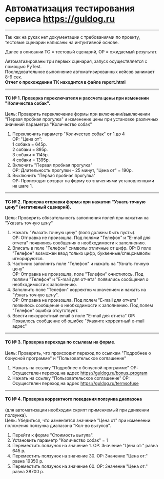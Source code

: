 # Автоматизация тестирования сервиса https://guldog.ru
___

Так как на руках нет документации с требованиями по проекту,<br/>
тестовые сценарии написаны на интуитивной основе.<br/>

Далее в описании ТС = тестовый сценарий, ОР = ожидаемый результат.<br/>

Автоматизированы три первых сценария, запуск осуществляется с помощью PyTest.<br/>
Последовательное выполнение автоматизированных кейсов занимает 8-9 сек.<br/>
**Отчет о прохождении ТК находится в файле report.html**<br/>

---

#### ТС № 1. Проверка переключателя и рассчета цены при изменении "Количества собак".<br/>
Цель: Проверить переключение формы при включении/выключении "Первая пробная прогулка" 
и изменение цены при установке различных значений параметра "Количество собак"
1. Переключить параметр "Количество собак" от 1 до 4<br/>
   ОР: "Цена от":<br/>
   1 собака = 645р.<br/>
   2 собаки = 895р.<br/>
   3 собаки = 1145р.<br/>
   4 собаки = 1395р.<br/>
2. Включить "Первая пробная прогулка"<br/>
   ОР: Длительность прогулки - 25 минут, "Цена от" = 190р.<br/>
3. Выключить "Первая пробная прогулка"<br/>
   ОР: Происходит возврат на форму со значениями установленными на шаге 1.<br/>

---
#### ТС № 2. Проверка отправки формы при нажатии "Узнать точную цену" (негативный сценарий).<br/>
Цель: Проверить обязательность заполнения полей при нажатии на "Указать точную цену"
1. Нажать "Указать точную цену" (поля должны быть пусты).<br/>
   ОР: Отправка не произошла. Под полями "Телефон" и "E-mail для отчета" появились сообщения о необходимости к заполнению.
2. Вписать в поле "Телефон" символы отличные от цифр.
   ОР: В поле "Телефон" возможен ввод только цифр, буквенные/спецсимволы игнорируются.
3. Частично заполнить поле "Телефон" и нажать на "Узнать точную цену"<br/>
   ОР: Отправка не произошла, поле "Телефон" очистилось. Под полями "Телефон" и "E-mail для отчета" появились сообщения о необходимости к заполнению.
4. Заполнить поле "Телефон" корректным значением и нажать на "Узнать точную цену".<br/>
   ОР: Отправка не произошла. Под полем "E-mail для отчета" появилось сообщение о необходимости к заполнению. Под полем "Телефон" ошибка отсутствует.
5. Ввести некорректный email в поле "E-mail для отчета"
   ОР: Появилось сообщение об ошибке "Укажите корректный e-mail адрес"
---
#### ТС № 3. Проверка перехода по ссылкам на форме.
Цель: Проверить, что происходит переход по ссылкам "Подробнее о бонусной программе" и "Пользовательское соглашение"
1. Нажать на ссылку "Подробнее о бонусной программе"
   ОР: Осуществлен переход на адрес https://guldog.ru/bonus_program
2. Нажать на ссылку "Пользовательское соглашение"
   ОР: Осуществлен переход на адрес https://guldog.ru/termsofuse

---
#### ТС № 4. Проверка корректного поведения ползунка диапазона
(для автоматизации необходим скрипт применяемый при движении ползунка).<br/>
Цель: Убедиться, что изменяется значение "Цена от" при изменении положения ползунка диапазона "Кол-во выгулов".
1. Перейти к форме "Стоимость выгула".
2. Установить параметр "Количество собак" = 1
3. Переместить ползунок на значение 1.
   ОР: Значение "Цена от:" равна 645 р.
4. Переместить ползунок на значение 30.
   ОР: Значение "Цена от:" равна 19350 р.
5. Переместить ползунок на значение 60.
   ОР: Значение "Цена от:" равна 38700 р.
